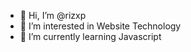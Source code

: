 - 👋 Hi, I’m @rizxp
- 👀 I’m interested in Website Technology
- 🌱 I’m currently learning Javascript
<!---
💞️ I’m looking to collaborate on
How to reach me 
--->

<!---
rizxp/rizxp is a ✨ special ✨ repository because its `README.md` (this file) appears on your GitHub profile.
You can click the Preview link to take a look at your changes.
--->
